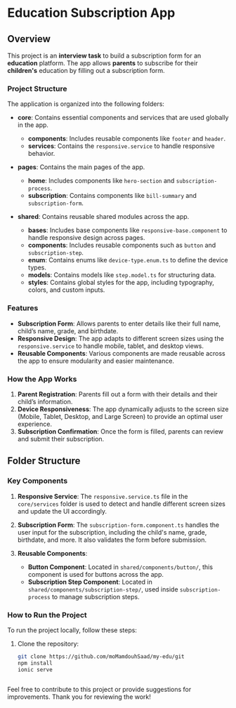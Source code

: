 # Education Subscription App

## Overview

This project is an **interview task** to build a subscription form for an **education** platform. The app allows **parents** to subscribe for their **children's** education by filling out a subscription form. 

### Project Structure

The application is organized into the following folders:

- **core**: Contains essential components and services that are used globally in the app.
  - **components**: Includes reusable components like `footer` and `header`.
  - **services**: Contains the `responsive.service` to handle responsive behavior.
  
- **pages**: Contains the main pages of the app.
  - **home**: Includes components like `hero-section` and `subscription-process`.
  - **subscription**: Contains components like `bill-summary` and `subscription-form`.

- **shared**: Contains reusable shared modules across the app.
  - **bases**: Includes base components like `responsive-base.component` to handle responsive design across pages.
  - **components**: Includes reusable components such as `button` and `subscription-step`.
  - **enum**: Contains enums like `device-type.enum.ts` to define the device types.
  - **models**: Contains models like `step.model.ts` for structuring data.
  - **styles**: Contains global styles for the app, including typography, colors, and custom inputs.

### Features

- **Subscription Form**: Allows parents to enter details like their full name, child’s name, grade, and birthdate.
- **Responsive Design**: The app adapts to different screen sizes using the `responsive.service` to handle mobile, tablet, and desktop views.
- **Reusable Components**: Various components are made reusable across the app to ensure modularity and easier maintenance.

### How the App Works

1. **Parent Registration**: Parents fill out a form with their details and their child’s information. 
2. **Device Responsiveness**: The app dynamically adjusts to the screen size (Mobile, Tablet, Desktop, and Large Screen) to provide an optimal user experience.
3. **Subscription Confirmation**: Once the form is filled, parents can review and submit their subscription.

## Folder Structure


### Key Components

1. **Responsive Service**: The `responsive.service.ts` file in the `core/services` folder is used to detect and handle different screen sizes and update the UI accordingly.

2. **Subscription Form**: The `subscription-form.component.ts` handles the user input for the subscription, including the child's name, grade, birthdate, and more. It also validates the form before submission.

3. **Reusable Components**:
   - **Button Component**: Located in `shared/components/button/`, this component is used for buttons across the app.
   - **Subscription Step Component**: Located in `shared/components/subscription-step/`, used inside `subscription-process` to manage subscription steps.

### How to Run the Project

To run the project locally, follow these steps:

1. Clone the repository:
   ```bash
   git clone https://github.com/moMamdouhSaad/my-edu/git
   npm install
   ionic serve



Feel free to contribute to this project or provide suggestions for improvements. Thank you for reviewing the work!


